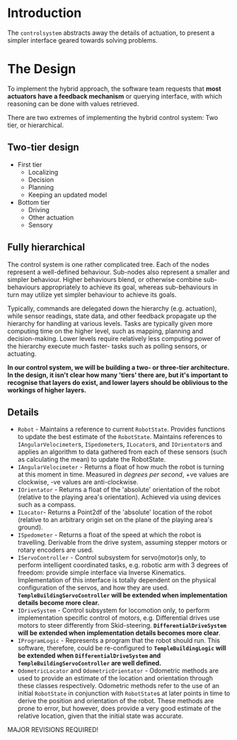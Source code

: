 # Introduction #
The `controlsystem` abstracts away the details of actuation, to present a simpler interface geared towards solving problems.


# The Design #
To implement the hybrid approach, the software team requests that **most actuators have a feedback mechanism** or querying interface, with which reasoning can be done with values retrieved.

There are two extremes of implementing the hybrid control system:
Two tier, or hierarchical.

## Two-tier design ##
  * First tier
    * Localizing
    * Decision
    * Planning
    * Keeping an updated model
  * Bottom tier
    * Driving
    * Other actuation
    * Sensory

## Fully hierarchical ##
The control system is one rather complicated tree. Each of the nodes represent a well-defined behaviour. Sub-nodes also represent a smaller and simpler behaviour. Higher  behaviours blend, or otherwise combine sub-behaviours appropriately to achieve its goal, whereas sub-behaviours in turn may utilize yet simpler behaviour to achieve its goals.

Typically, commands are delegated down the hierarchy (e.g. actuation), while sensor readings, state data, and other feedback propagate up the hierarchy for handling at various levels. Tasks are typically given more computing time on the higher level, such as mapping, planning and decision-making. Lower levels require relatively less computing power of the hierarchy execute much faster- tasks such as polling sensors, or actuating.

**In our control system, we will be building a two- or three-tier architecture. In the design, it isn't clear how many 'tiers' there are, but it's important to recognise that layers do exist, and lower layers should be oblivious to the workings of higher layers.**


## Details ##
  * `Robot` - Maintains a reference to current `RobotState`. Provides functions to update the best estimate of the `RobotState`. Maintains references to `IAngularVelocimeter`s, `ISpedometer`s, `ILocator`s, and `IOrientator`s and applies an algorithm to data gathered from each of these sensors (such as calculating the mean) to update the RobotState.
  * `IAngularVelocimeter` - Returns a float of how much the robot is turning at this moment in time. Measured in _degrees per second_, +ve values are clockwise, -ve values are anti-clockwise.
  * `IOrientator` - Returns a float of the 'absolute' orientation of the robot (relative to the playing area's orientation). Achieved via using devices such as a compass.
  * `ILocator`- Returns a Point2df of the 'absolute' location of the robot (relative to an arbitrary origin set on the plane of the playing area's ground).
  * `ISpedometer` - Returns a float of the speed at which the robot is travelling. Derivable from the drive system, assuming stepper motors or rotary encoders are used.
  * `IServoController` - Control subsystem for servo(motor)s only, to perform intelligent coordinated tasks, e.g. robotic arm with 3 degrees of freedom: provide simple interface via Inverse Kinematics. Implementation of this interface is totally dependent on the physical configuration of the servos, and how they are used. **`TempleBuildingServoController` will be extended when implementation details become more clear.**
  * `IDriveSystem` - Control subsystem for locomotion only, to perform implementation specific control of motors, e.g. Differential drives use motors to steer differently from Skid-steering. **`DifferentialDriveSystem` will be extended when implementation details becomes more clear**.
  * `IProgramLogic` - Represents a program that the robot should run. This software, therefore, could be re-configured to **`TempleBuildingLogic` will be extended when `DifferentialDriveSystem` and `TempleBuildingServoController` are well defined.**
  * `OdometricLocator` and `OdometricOrientator` - Odometric methods are used to provide an estimate of the location and orientation through these classes respectively. Odometric methods refer to the use of an initial `RobotState` in conjunction with `RobotState`s at later points in time to derive the position and orientation of the robot. These methods are prone to error, but however, does provide a very good estimate of the relative location, given that the initial state was accurate.


MAJOR REVISIONS REQUIRED!
